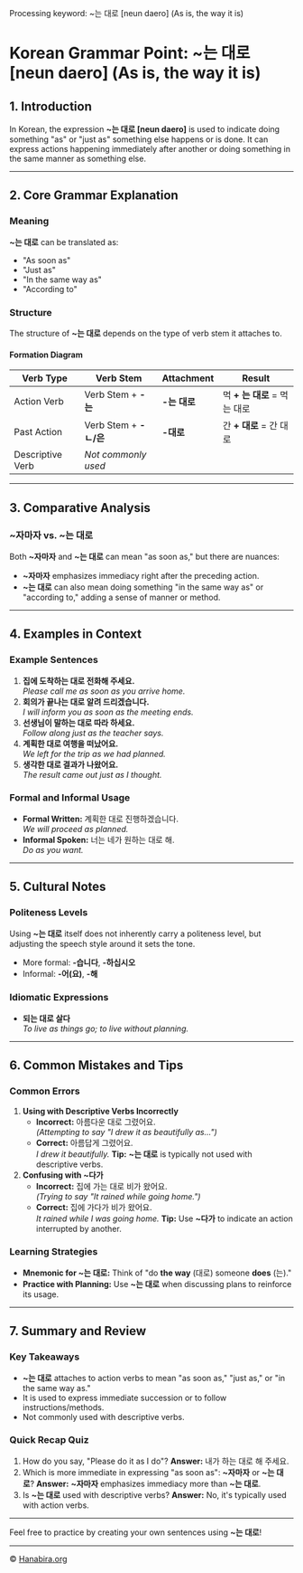 Processing keyword: ~는 대로 [neun daero] (As is, the way it is)
# Korean Grammar Point: ~는 대로 [neun daero] (As is, the way it is)

## 1. Introduction
In Korean, the expression **~는 대로 [neun daero]** is used to indicate doing something "as" or "just as" something else happens or is done. It can express actions happening immediately after another or doing something in the same manner as something else.

---
## 2. Core Grammar Explanation
### Meaning
**~는 대로** can be translated as:
- "As soon as"
- "Just as"
- "In the same way as"
- "According to"
### Structure
The structure of **~는 대로** depends on the type of verb stem it attaches to.
#### Formation Diagram
| Verb Type        | Verb Stem           | Attachment            | Result                 |
|------------------|---------------------|-----------------------|------------------------|
| Action Verb      | Verb Stem + **-는** | **-는 대로**          | 먹 **+ 는 대로** = 먹는 대로 |
| Past Action      | Verb Stem + **-ㄴ/은** | **-대로**          | 간 **+ 대로** = 간 대로 |
| Descriptive Verb | *Not commonly used* |                       |                        |
---
## 3. Comparative Analysis
### ~자마자 vs. ~는 대로
Both **~자마자** and **~는 대로** can mean "as soon as," but there are nuances:
- **~자마자** emphasizes immediacy right after the preceding action.
- **~는 대로** can also mean doing something "in the same way as" or "according to," adding a sense of manner or method.
---
## 4. Examples in Context
### Example Sentences
1. **집에 도착하는 대로 전화해 주세요.**  
   *Please call me as soon as you arrive home.*
2. **회의가 끝나는 대로 알려 드리겠습니다.**  
   *I will inform you as soon as the meeting ends.*
3. **선생님이 말하는 대로 따라 하세요.**  
   *Follow along just as the teacher says.*
4. **계획한 대로 여행을 떠났어요.**  
   *We left for the trip as we had planned.*
5. **생각한 대로 결과가 나왔어요.**  
   *The result came out just as I thought.*
### Formal and Informal Usage
- **Formal Written:** 계획한 대로 진행하겠습니다.  
  *We will proceed as planned.*
- **Informal Spoken:** 너는 네가 원하는 대로 해.  
  *Do as you want.*
---
## 5. Cultural Notes
### Politeness Levels
Using **~는 대로** itself does not inherently carry a politeness level, but adjusting the speech style around it sets the tone.
- More formal: **-습니다**, **-하십시오**
- Informal: **-어(요)**, **-해**
### Idiomatic Expressions
- **되는 대로 살다**  
  *To live as things go; to live without planning.*
---
## 6. Common Mistakes and Tips
### Common Errors
1. **Using with Descriptive Verbs Incorrectly**
   - **Incorrect:** 아름다운 대로 그렸어요.  
     *(Attempting to say "I drew it as beautifully as...")*
   - **Correct:** 아름답게 그렸어요.  
     *I drew it beautifully.*
   **Tip:** **~는 대로** is typically not used with descriptive verbs.
2. **Confusing with ~다가**
   - **Incorrect:** 집에 가는 대로 비가 왔어요.  
     *(Trying to say "It rained while going home.")*
   - **Correct:** 집에 가다가 비가 왔어요.  
     *It rained while I was going home.*
   **Tip:** Use **~다가** to indicate an action interrupted by another.
### Learning Strategies
- **Mnemonic for ~는 대로:** Think of "do **the way** (대로) someone **does** (는)."
- **Practice with Planning:** Use **~는 대로** when discussing plans to reinforce its usage.
---
## 7. Summary and Review
### Key Takeaways
- **~는 대로** attaches to action verbs to mean "as soon as," "just as," or "in the same way as."
- It is used to express immediate succession or to follow instructions/methods.
- Not commonly used with descriptive verbs.
### Quick Recap Quiz
1. How do you say, "Please do it as I do"?
   **Answer:** 내가 하는 대로 해 주세요.
2. Which is more immediate in expressing "as soon as": **~자마자** or **~는 대로**?
   **Answer:** **~자마자** emphasizes immediacy more than **~는 대로**.
3. Is **~는 대로** used with descriptive verbs?
   **Answer:** No, it's typically used with action verbs.
---
Feel free to practice by creating your own sentences using **~는 대로**!

---
© [Hanabira.org](https://hanabira.org)
